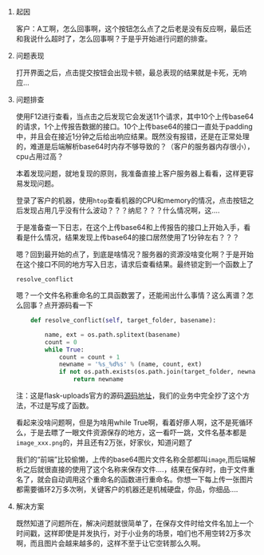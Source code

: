 1. 起因

    客户：A工啊，怎么回事啊，这个按钮怎么点了之后老是没有反应啊，最后还和我说什么超时了，怎么回事啊？于是乎开始进行问题的排查。

2. 问题表现

    打开界面之后，点击提交按钮会出现卡顿，最总表现的结果就是卡死，无响应...

3. 问题排查

    使用F12进行查看，当点击之后发现它会发送11个请求，其中10个上传base64的请求，1个上传报告数据的接口。10个上传base64的接口一直处于padding中，并且会在接近1分钟之后给出响应结果。既然没有报错，还是在正常处理的，难道是后端解析base64时内存不够导致的？（客户的服务器内存很小），cpu占用过高？

    本着发现问题，就地复现的原则，我准备直接上客户服务器上看看，这样更容易发现问题。
    
    登录了客户的机器，使用`htop`查看机器的CPU和memory的情况，点击按钮之后发现占用几乎没有什么波动？？？纳尼？？？什么情况啊，这....

    于是准备查一下日志，在这个上传base64和上传报告的接口上开始入手，看看是什么情况，结果发现上传base64的接口居然使用了1分钟左右？？？

    嗯？回到最开始的点了，到底是啥情况？服务器的资源没啥变化啊？于是开始在这个接口不同的地方写入日志，请求后查看结果。最终锁定到一个函数上了

    `resolve_conflict`

    嗯？一个文件名称重命名的工具函数罢了，还能闹出什么事情？这么离谱？怎么回事？点开源码看一下

    ```python
        def resolve_conflict(self, target_folder, basename):

            name, ext = os.path.splitext(basename)
            count = 0
            while True:
                count = count + 1
                newname = '%s_%d%s' % (name, count, ext)
                if not os.path.exists(os.path.join(target_folder, newname)):
                    return newname
    ```

    注：这是flask-uploads官方的源码[源码地址](https://github.com/maxcountryman/flask-uploads)，我们的业务中完全抄了这个方法，不过是写成了函数。

    看起来没啥问题啊，但是为啥用while True啊，看着好瘆人啊，这不是死循环么，于是去瞟了一眼文件资源保存的地方，这一看吓一跳，文件名基本都是`image_xxx.png`的，并且还有2万张，好家伙，知道问题了

    我们的“前端”比较偷懒，上传的base64图片文件名称全部都叫`image`,而后端解析之后就很直接的使用了这个名称来保存文件....，结果在保存时，由于文件重名了，就会自动调用这个重命名的函数进行重命名。你想一下每上传一张图片都需要循环2万多次咧，关键客户的机器还是机械硬盘，你品，你细品....

4. 解决方案

    既然知道了问题所在，解决问题就很简单了，在保存文件时给文件名加上一个时间戳，这样即使是并发执行，对于小业务的场景，咱们也不用空转2万多次啊，而且图片会越来越多的，这样不至于让它空转那么久啊。